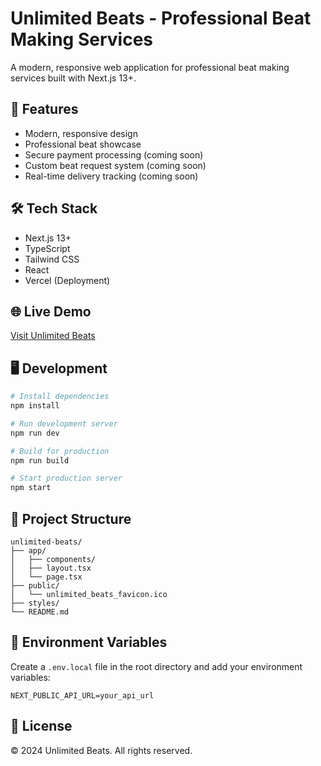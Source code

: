 # Unlimited Beats - Professional Beat Making Services

A modern, responsive web application for professional beat making services built with Next.js 13+.

## 🚀 Features

- Modern, responsive design
- Professional beat showcase
- Secure payment processing (coming soon)
- Custom beat request system (coming soon)
- Real-time delivery tracking (coming soon)

## 🛠 Tech Stack

- Next.js 13+
- TypeScript
- Tailwind CSS
- React
- Vercel (Deployment)

## 🌐 Live Demo

[Visit Unlimited Beats](https://your-domain.com)

## 🖥 Development

```bash
# Install dependencies
npm install

# Run development server
npm run dev

# Build for production
npm run build

# Start production server
npm start
```

## 📁 Project Structure

```
unlimited-beats/
├── app/
│   ├── components/
│   ├── layout.tsx
│   └── page.tsx
├── public/
│   └── unlimited_beats_favicon.ico
├── styles/
└── README.md
```

## 🔑 Environment Variables

Create a `.env.local` file in the root directory and add your environment variables:

```env
NEXT_PUBLIC_API_URL=your_api_url
```

## 📄 License

© 2024 Unlimited Beats. All rights reserved.